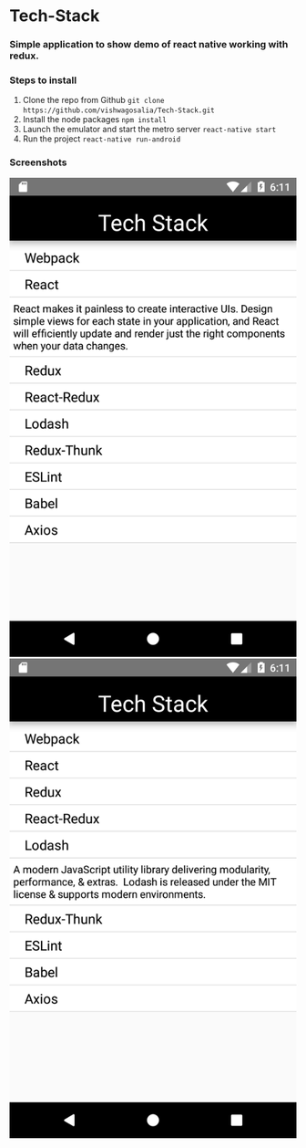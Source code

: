 # Tech-Stack
### Simple application to show demo of react native working with redux. 

### Steps to install
1. Clone the repo from Github
`git clone https://github.com/vishwagosalia/Tech-Stack.git`
2. Install the node packages
`npm install`
3. Launch the emulator and start the metro server
`react-native start`
4. Run the project
`react-native run-android`

### Screenshots
<!-- ![Screenshot1](http://url/to/img.png) -->
![Screenshot 1](https://github.com/vishwagosalia/Tech-Stack/blob/master/screenshots/ss1.png)
![Screenshot 2](https://github.com/vishwagosalia/Tech-Stack/blob/master/screenshots/ss2.png)
